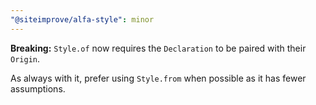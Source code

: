 ```yaml
---
"@siteimprove/alfa-style": minor
---
```


**Breaking:** `Style.of` now requires the `Declaration` to be paired with their `Origin`.

As always with it, prefer using `Style.from` when possible as it has fewer assumptions.

